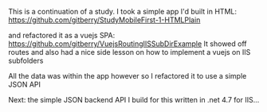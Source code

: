 This is a continuation of a study.  I took a simple app I'd built in HTML:
https://github.com/gitberry/StudyMobileFirst-1-HTMLPlain

and refactored it as a vuejs SPA:
https://github.com/gitberry/VuejsRoutingIISSubDirExample
It showed off routes and also had a nice side lesson on how to implement a vuejs on IIS subfolders

All the data was within the app however so I refactored it to use a simple JSON API 

Next: the simple JSON backend API I build for this written in .net 4.7 for IIS...

